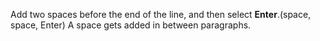 Add two spaces before the end of the line, and then select **Enter**.(space, space, Enter)
A space gets added in between paragraphs.
